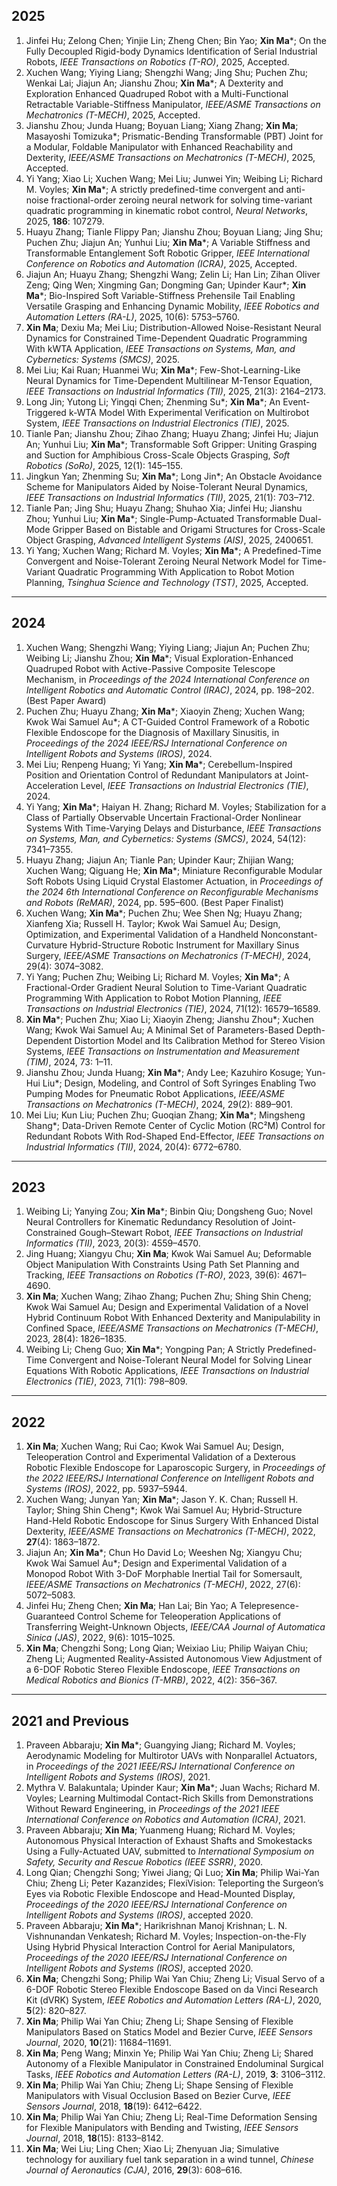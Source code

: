 ﻿
## 2025
1. Jinfei Hu; Zelong Chen; Yinjie Lin; Zheng Chen; Bin Yao; **Xin Ma***; On the Fully Decoupled Rigid-body Dynamics Identification of Serial Industrial Robots, _IEEE Transactions on Robotics (T-RO)_, 2025, Accepted.  
2. Xuchen Wang; Yiying Liang; Shengzhi Wang; Jing Shu; Puchen Zhu; Wenkai Lai; Jiajun An; Jianshu Zhou; **Xin Ma***; A Dexterity and Exploration Enhanced Quadruped Robot with a Multi-Functional Retractable Variable-Stiffness Manipulator, _IEEE/ASME Transactions on Mechatronics (T-MECH)_, 2025, Accepted. 
3. Jianshu Zhou; Junda Huang; Boyuan Liang; Xiang Zhang; **Xin Ma**; Masayoshi Tomizuka\*; Prismatic-Bending Transformable (PBT) Joint for a Modular, Foldable Manipulator with Enhanced Reachability and Dexterity, _IEEE/ASME Transactions on Mechatronics (T-MECH)_, 2025, Accepted.  
4. Yi Yang; Xiao Li; Xuchen Wang; Mei Liu; Junwei Yin; Weibing Li; Richard M. Voyles; **Xin Ma***; A strictly predefined-time convergent and anti-noise fractional-order zeroing neural network for solving time-variant quadratic programming in kinematic robot control, _Neural Networks_, 2025, **186**: 107279.  
5. Huayu Zhang; Tianle Flippy Pan; Jianshu Zhou; Boyuan Liang; Jing Shu; Puchen Zhu; Jiajun An; Yunhui Liu; **Xin Ma***; A Variable Stiffness and Transformable Entanglement Soft Robotic Gripper, _IEEE International Conference on Robotics and Automation (ICRA)_, 2025, Accepted. 
6. Jiajun An; Huayu Zhang; Shengzhi Wang; Zelin Li; Han Lin; Zihan Oliver Zeng; Qing Wen; Xingming Gan; Dongming Gan; Upinder Kaur\*; **Xin Ma***; Bio-Inspired Soft Variable-Stiffness Prehensile Tail Enabling Versatile Grasping and Enhancing Dynamic Mobility, _IEEE Robotics and Automation Letters (RA-L)_, 2025, 10(6): 5753–5760.
7. **Xin Ma**; Dexiu Ma; Mei Liu; Distribution-Allowed Noise-Resistant Neural Dynamics for Constrained Time-Dependent Quadratic Programming With kWTA Application, _IEEE Transactions on Systems, Man, and Cybernetics: Systems (SMCS)_, 2025.  
8. Mei Liu; Kai Ruan; Huanmei Wu; **Xin Ma***; Few-Shot-Learning-Like Neural Dynamics for Time-Dependent Multilinear M-Tensor Equation, _IEEE Transactions on Industrial Informatics (TII)_, 2025, 21(3): 2164–2173.  
9. Long Jin; Yutong Li; Yingqi Chen; Zhenming Su\*; **Xin Ma***; An Event-Triggered k-WTA Model With Experimental Verification on Multirobot System, _IEEE Transactions on Industrial Electronics (TIE)_, 2025.  
10. Tianle Pan; Jianshu Zhou; Zihao Zhang; Huayu Zhang; Jinfei Hu; Jiajun An; Yunhui Liu; **Xin Ma***; Transformable Soft Gripper: Uniting Grasping and Suction for Amphibious Cross-Scale Objects Grasping, _Soft Robotics (SoRo)_, 2025, 12(1): 145–155.  
11. Jingkun Yan; Zhenming Su; **Xin Ma***; Long Jin\*; An Obstacle Avoidance Scheme for Manipulators Aided by Noise-Tolerant Neural Dynamics, _IEEE Transactions on Industrial Informatics (TII)_, 2025, 21(1): 703–712.  
12. Tianle Pan; Jing Shu; Huayu Zhang; Shuhao Xia; Jinfei Hu; Jianshu Zhou; Yunhui Liu; **Xin Ma***; Single-Pump-Actuated Transformable Dual-Mode Gripper Based on Bistable and Origami Structures for Cross-Scale Object Grasping, _Advanced Intelligent Systems (AIS)_, 2025, 2400651.  
13. Yi Yang; Xuchen Wang; Richard M. Voyles; **Xin Ma***; A Predefined-Time Convergent and Noise-Tolerant Zeroing Neural Network Model for Time-Variant Quadratic Programming With Application to Robot Motion Planning, _Tsinghua Science and Technology (TST)_, 2025, Accepted.  
 
---

## 2024
1. Xuchen Wang; Shengzhi Wang; Yiying Liang; Jiajun An; Puchen Zhu; Weibing Li; Jianshu Zhou; **Xin Ma***; Visual Exploration-Enhanced Quadruped Robot with Active-Passive Composite Telescope Mechanism, in _Proceedings of the 2024 International Conference on Intelligent Robotics and Automatic Control (IRAC)_, 2024, pp. 198–202. (Best Paper Award)  
2. Puchen Zhu; Huayu Zhang; **Xin Ma***; Xiaoyin Zheng; Xuchen Wang; Kwok Wai Samuel Au\*; A CT-Guided Control Framework of a Robotic Flexible Endoscope for the Diagnosis of Maxillary Sinusitis, in _Proceedings of the 2024 IEEE/RSJ International Conference on Intelligent Robots and Systems (IROS)_, 2024.  
3. Mei Liu; Renpeng Huang; Yi Yang; **Xin Ma***; Cerebellum-Inspired Position and Orientation Control of Redundant Manipulators at Joint-Acceleration Level, _IEEE Transactions on Industrial Electronics (TIE)_, 2024.  
4. Yi Yang; **Xin Ma***; Haiyan H. Zhang; Richard M. Voyles; Stabilization for a Class of Partially Observable Uncertain Fractional-Order Nonlinear Systems With Time-Varying Delays and Disturbance, _IEEE Transactions on Systems, Man, and Cybernetics: Systems (SMCS)_, 2024, 54(12): 7341–7355.  
5. Huayu Zhang; Jiajun An; Tianle Pan; Upinder Kaur; Zhijian Wang; Xuchen Wang; Qiguang He; **Xin Ma***; Miniature Reconfigurable Modular Soft Robots Using Liquid Crystal Elastomer Actuation, in _Proceedings of the 2024 6th International Conference on Reconfigurable Mechanisms and Robots (ReMAR)_, 2024, pp. 595–600. (Best Paper Finalist)  
6. Xuchen Wang; **Xin Ma***; Puchen Zhu; Wee Shen Ng; Huayu Zhang; Xianfeng Xia; Russell H. Taylor; Kwok Wai Samuel Au; Design, Optimization, and Experimental Validation of a Handheld Nonconstant-Curvature Hybrid-Structure Robotic Instrument for Maxillary Sinus Surgery, _IEEE/ASME Transactions on Mechatronics (T-MECH)_, 2024, 29(4): 3074–3082.  
7. Yi Yang; Puchen Zhu; Weibing Li; Richard M. Voyles; **Xin Ma***; A Fractional-Order Gradient Neural Solution to Time-Variant Quadratic Programming With Application to Robot Motion Planning, _IEEE Transactions on Industrial Electronics (TIE)_, 2024, 71(12): 16579–16589.  
8. **Xin Ma***; Puchen Zhu; Xiao Li; Xiaoyin Zheng; Jianshu Zhou\*; Xuchen Wang; Kwok Wai Samuel Au; A Minimal Set of Parameters-Based Depth-Dependent Distortion Model and Its Calibration Method for Stereo Vision Systems, _IEEE Transactions on Instrumentation and Measurement (TIM)_, 2024, 73: 1–11.  
9. Jianshu Zhou; Junda Huang; **Xin Ma***; Andy Lee; Kazuhiro Kosuge; Yun-Hui Liu\*; Design, Modeling, and Control of Soft Syringes Enabling Two Pumping Modes for Pneumatic Robot Applications, _IEEE/ASME Transactions on Mechatronics (T-MECH)_, 2024, 29(2): 889–901.  
10. Mei Liu; Kun Liu; Puchen Zhu; Guoqian Zhang; **Xin Ma***; Mingsheng Shang\*; Data-Driven Remote Center of Cyclic Motion (RC²M) Control for Redundant Robots With Rod-Shaped End-Effector, _IEEE Transactions on Industrial Informatics (TII)_, 2024, 20(4): 6772–6780.  

---

## 2023
1. Weibing Li; Yanying Zou; **Xin Ma***; Binbin Qiu; Dongsheng Guo; Novel Neural Controllers for Kinematic Redundancy Resolution of Joint-Constrained Gough–Stewart Robot, _IEEE Transactions on Industrial Informatics (TII)_, 2023, 20(3): 4559–4570.  
2. Jing Huang; Xiangyu Chu; **Xin Ma**; Kwok Wai Samuel Au; Deformable Object Manipulation With Constraints Using Path Set Planning and Tracking, _IEEE Transactions on Robotics (T-RO)_, 2023, 39(6): 4671–4690.  
3. **Xin Ma**; Xuchen Wang; Zihao Zhang; Puchen Zhu; Shing Shin Cheng; Kwok Wai Samuel Au; Design and Experimental Validation of a Novel Hybrid Continuum Robot With Enhanced Dexterity and Manipulability in Confined Space, _IEEE/ASME Transactions on Mechatronics (T-MECH)_, 2023, 28(4): 1826–1835.  
4. Weibing Li; Cheng Guo; **Xin Ma***; Yongping Pan; A Strictly Predefined-Time Convergent and Noise-Tolerant Neural Model for Solving Linear Equations With Robotic Applications, _IEEE Transactions on Industrial Electronics (TIE)_, 2023, 71(1): 798–809.  

---

## 2022
1. **Xin Ma**; Xuchen Wang; Rui Cao; Kwok Wai Samuel Au; Design, Teleoperation Control and Experimental Validation of a Dexterous Robotic Flexible Endoscope for Laparoscopic Surgery, in _Proceedings of the 2022 IEEE/RSJ International Conference on Intelligent Robots and Systems (IROS)_, 2022, pp. 5937–5944.  
2. Xuchen Wang; Junyan Yan; **Xin Ma***; Jason Y. K. Chan; Russell H. Taylor; Shing Shin Cheng\*; Kwok Wai Samuel Au; Hybrid-Structure Hand-Held Robotic Endoscope for Sinus Surgery With Enhanced Distal Dexterity, _IEEE/ASME Transactions on Mechatronics (T-MECH)_, 2022, **27**(4): 1863–1872.  
3. Jiajun An; **Xin Ma***; Chun Ho David Lo; Weeshen Ng; Xiangyu Chu; Kwok Wai Samuel Au\*; Design and Experimental Validation of a Monopod Robot With 3-DoF Morphable Inertial Tail for Somersault, _IEEE/ASME Transactions on Mechatronics (T-MECH)_, 2022, 27(6): 5072–5083.  
4. Jinfei Hu; Zheng Chen; **Xin Ma**; Han Lai; Bin Yao; A Telepresence-Guaranteed Control Scheme for Teleoperation Applications of Transferring Weight-Unknown Objects, _IEEE/CAA Journal of Automatica Sinica (JAS)_, 2022, 9(6): 1015–1025.  
5. **Xin Ma**; Chengzhi Song; Long Qian; Weixiao Liu; Philip Waiyan Chiu; Zheng Li; Augmented Reality-Assisted Autonomous View Adjustment of a 6-DOF Robotic Stereo Flexible Endoscope, _IEEE Transactions on Medical Robotics and Bionics (T-MRB)_, 2022, 4(2): 356–367.  

---

## 2021 and Previous
1. Praveen Abbaraju; **Xin Ma***; Guangying Jiang; Richard M. Voyles; Aerodynamic Modeling for Multirotor UAVs with Nonparallel Actuators, in _Proceedings of the 2021 IEEE/RSJ International Conference on Intelligent Robots and Systems (IROS)_, 2021.
2. Mythra V. Balakuntala; Upinder Kaur; **Xin Ma***; Juan Wachs; Richard M. Voyles; Learning Multimodal Contact-Rich Skills from Demonstrations Without Reward Engineering, in _Proceedings of the 2021 IEEE International Conference on Robotics and Automation (ICRA)_, 2021.
3. Praveen Abbaraju; **Xin Ma**; Yuanmeng Huang; Richard M. Voyles; Autonomous Physical Interaction of Exhaust Shafts and Smokestacks Using a Fully-Actuated UAV, submitted to _International Symposium on Safety, Security and Rescue Robotics (IEEE SSRR)_, 2020.
4. Long Qian; Chengzhi Song; Yiwei Jiang; Qi Luo; **Xin Ma**; Philip Wai-Yan Chiu; Zheng Li; Peter Kazanzides; FlexiVision: Teleporting the Surgeon’s Eyes via Robotic Flexible Endoscope and Head-Mounted Display, _Proceedings of the 2020 IEEE/RSJ International Conference on Intelligent Robots and Systems (IROS)_, accepted 2020.
5. Praveen Abbaraju; **Xin Ma***; Harikrishnan Manoj Krishnan; L. N. Vishnunandan Venkatesh; Richard M. Voyles; Inspection-on-the-Fly Using Hybrid Physical Interaction Control for Aerial Manipulators, _Proceedings of the 2020 IEEE/RSJ International Conference on Intelligent Robots and Systems (IROS)_, accepted 2020.
6. **Xin Ma**; Chengzhi Song; Philip Wai Yan Chiu; Zheng Li; Visual Servo of a 6-DOF Robotic Stereo Flexible Endoscope Based on da Vinci Research Kit (dVRK) System, _IEEE Robotics and Automation Letters (RA-L)_, 2020, **5**(2): 820–827.
7. **Xin Ma**; Philip Wai Yan Chiu; Zheng Li; Shape Sensing of Flexible Manipulators Based on Statics Model and Bezier Curve, _IEEE Sensors Journal_, 2020, **10**(21): 11684–11691.
8. **Xin Ma**; Peng Wang; Minxin Ye; Philip Wai Yan Chiu; Zheng Li; Shared Autonomy of a Flexible Manipulator in Constrained Endoluminal Surgical Tasks, _IEEE Robotics and Automation Letters (RA-L)_, 2019, **3**: 3106–3112.
9. **Xin Ma**; Philip Wai Yan Chiu; Zheng Li; Shape Sensing of Flexible Manipulators with Visual Occlusion Based on Bezier Curve, _IEEE Sensors Journal_, 2018, **18**(19): 6412–6422.
10. **Xin Ma**; Philip Wai Yan Chiu; Zheng Li; Real-Time Deformation Sensing for Flexible Manipulators with Bending and Twisting, _IEEE Sensors Journal_, 2018, **18**(15): 8133–8142.
11. **Xin Ma**; Wei Liu; Ling Chen; Xiao Li; Zhenyuan Jia; Simulative technology for auxiliary fuel tank separation in a wind tunnel, _Chinese Journal of Aeronautics (CJA)_, 2016, **29**(3): 608–616.  

